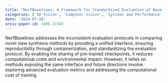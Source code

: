 ```yaml
---
title: "NerfBaselines: A Framework for Standardized Evaluation of Novel View Synthesis Methods in Computer Vision"
categories: ['3D Vision', 'Computer Vision', 'Systems and Performance']
date: "2024-07-18"
arxiv-paper-id: 2406.17345
---
```

NerfBaselines addresses the inconsistent evaluation protocols in comparing novel view synthesis methods by providing a unified interface, ensuring reproducibility through containerization, and standardizing the evaluation protocol. By enabling the sharing of pre-trained checkpoints, it reduces computational costs and environmental impact. However, it relies on methods exposing the same interface and future directions involve exploring advanced evaluation metrics and addressing the computational cost of training.
